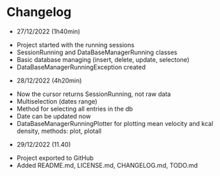 # Changelog
+ 27/12/2022 (1h40min)
- Project started with the running sessions
- SessionRunning and DataBaseManagerRunning classes
- Basic database managing (insert, delete, update, selectone)
- DataBaseManagerRunningException created
+ 28/12/2022 (4h20min)
- Now the cursor returns SessionRunning, not raw data
- Multiselection (dates range)
- Method for selecting all entries in the db
- Date can be updated now
- DataBaseManagerRunningPlotter for plotting mean velocity and kcal density, methods: plot, plotall
+ 29/12/2022 (11.40)
- Project exported to GitHub
- Added README.md, LICENSE.md, CHANGELOG.md, TODO.md